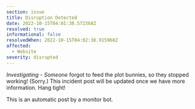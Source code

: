 ```yaml
---
section: issue
title: Disruption Detected
date: 2022-10-15T04:01:38.572368Z
resolved: true
informational: false
resolvedWhen: 2022-10-15T04:02:38.915968Z
affected:
  - Website
severity: disrupted
---
```

*Investigating* - _Someone_ forgot to feed the plot bunnies, so they stopped working! (Sorry.) This incident post will be updated once we have more information. Hang tight!

This is an automatic post by a monitor bot.
        